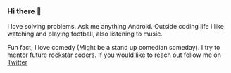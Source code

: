### Hi there 👋
I love solving problems. Ask me anything Android. Outside coding life I like watching and playing football, also listening to music.

Fun fact, I love comedy (Might be a stand up comedian someday). I try to mentor future rockstar coders. If you would like to reach out follow me on [Twitter](https://twitter.com/TheBandanaDev)


<!--
**fatahrez/fatahrez** is a ✨ _special_ ✨ repository because its `README.md` (this file) appears on your GitHub profile.

Here are some ideas to get you started:

- 🔭 I’m currently working on ...
- 🌱 I’m currently learning ...
- 👯 I’m looking to collaborate on ...
- 🤔 I’m looking for help with ...
- 💬 Ask me about ...
- 📫 How to reach me: ...
- 😄 Pronouns: ...
- ⚡ Fun fact: ...
-->
